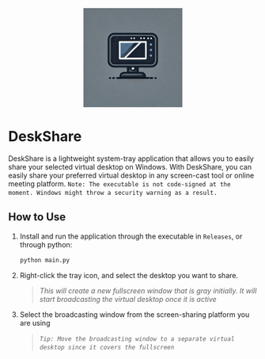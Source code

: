 <center>
<img src="generated_icon.webp" width="200" height="200"></img>
</center>  

# DeskShare
DeskShare is a lightweight system-tray application that allows you to easily share your selected virtual desktop on Windows. With DeskShare, you can easily share your preferred virtual desktop in any screen-cast tool or online meeting platform.
`Note: The executable is not code-signed at the moment. Windows might throw a security warning as a result.`


## How to Use
1. Install and run the application through the executable in `Releases`, or through python:  

    ```python
    python main.py
    ```
2. Right-click the tray icon, and select the desktop you want to share.
    > *This will create a new fullscreen window that is gray initially. It will start broadcasting the virtual desktop once it is active*  
3. Select the broadcasting window from the screen-sharing platform you are using
    > *`Tip: Move the broadcasting window to a separate virtual desktop since it covers the fullscreen`*


